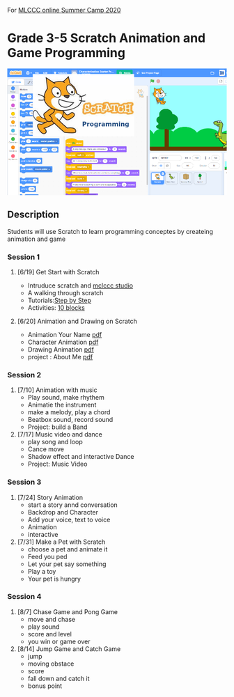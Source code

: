 For [MLCCC online Summer Camp 2020](http://www.mlccc.org/MlcccV2/Forms/V2/Programs/Camp/SummerCamp.aspx)

# Grade 3-5 Scratch Animation and Game Programming

![image](../images/image11.png)

## Description

Students will use Scratch to learn programming conceptes by createing animation and game

### Session 1

1. [6/19] Get Start with Scratch
   - Intruduce scratch and [mclccc studio](https://scratch.mit.edu/studios/26931632/)
   - A walking through scratch
   - Tutorials:[Step by Step](./1.stepbystep.pdf)
   - Activities: [10 blocks](./2.10blocks.pdf)
  
2. [6/20] Animation and Drawing on Scratch
   - Animation Your Name [pdf](./1.Animation-Name.pdf)
   - Character Animation [pdf](./5.Animate-character.pdf)
   - Drawing Animation [pdf](./3.2.OrangeSquarePurpleCircle_v2.pdf)
   - project : About Me [pdf](./2.3AboutMe.pdf)

### Session 2

1. [7/10] Animation with music
   - Play sound, make rhythem
   - Animatie the instrument
   - make a melody, play a chord
   - Beatbox sound, record sound
   - Project: build a Band
2. [7/17] Music video and dance
   - play song and loop
   - Cance move
   - Shadow effect and interactive Dance
   - Project: Music Video

### Session 3

1. [7/24] Story Animation
   - start a story annd conversation
   - Backdrop and Character
   - Add your voice, text to voice
   - Animation
   - interactive
2. [7/31] Make a Pet with Scratch
   - choose a pet and animate it
   - Feed you ped
   - Let your pet say something
   - Play a toy
   - Your pet is hungry

### Session 4

1. [8/7] Chase Game and Pong Game
   - move and chase
   - play sound
   - score and level
   - you win or game over
2. [8/14] Jump Game and Catch Game
   - jump
   - moving obstace
   - score
   - fall down and catch it
   - bonus point
